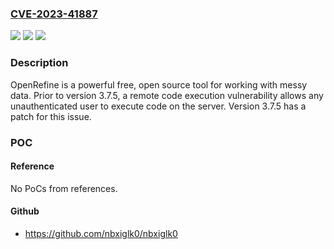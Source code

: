 ### [CVE-2023-41887](https://cve.mitre.org/cgi-bin/cvename.cgi?name=CVE-2023-41887)
![](https://img.shields.io/static/v1?label=Product&message=OpenRefine&color=blue)
![](https://img.shields.io/static/v1?label=Version&message=%3D%20%3C%3D%203.7.4%20&color=brighgreen)
![](https://img.shields.io/static/v1?label=Vulnerability&message=CWE-89%3A%20Improper%20Neutralization%20of%20Special%20Elements%20used%20in%20an%20SQL%20Command%20('SQL%20Injection')&color=brighgreen)

### Description

OpenRefine is a powerful free, open source tool for working with messy data. Prior to version 3.7.5, a remote code execution vulnerability allows any unauthenticated user to execute code on the server. Version 3.7.5 has a patch for this issue.

### POC

#### Reference
No PoCs from references.

#### Github
- https://github.com/nbxiglk0/nbxiglk0

